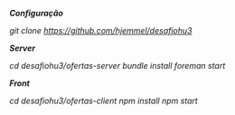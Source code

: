 ***Configuração***

*git clone https://github.com/hjemmel/desafiohu3*

***Server***

*cd desafiohu3/ofertas-server*
*bundle install*
*foreman start*

***Front***

*cd desafiohu3/ofertas-client*
*npm install*
*npm start*
